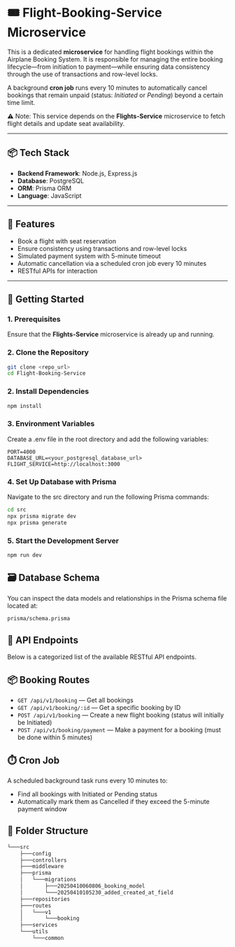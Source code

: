 # 🎟️ Flight-Booking-Service Microservice

This is a dedicated **microservice** for handling flight bookings within the Airplane Booking System. It is responsible for managing the entire booking lifecycle—from initiation to payment—while ensuring data consistency through the use of transactions and row-level locks.

A background **cron job** runs every 10 minutes to automatically cancel bookings that remain unpaid (status: *Initiated* or *Pending*) beyond a certain time limit.

⚠️ Note: This service depends on the **Flights-Service** microservice to fetch flight details and update seat availability.

---

## 📦 Tech Stack

- **Backend Framework**: Node.js, Express.js  
- **Database**: PostgreSQL  
- **ORM**: Prisma ORM  
- **Language**: JavaScript  

---

## 📖 Features

- Book a flight with seat reservation
- Ensure consistency using transactions and row-level locks
- Simulated payment system with 5-minute timeout
- Automatic cancellation via a scheduled cron job every 10 minutes
- RESTful APIs for interaction

---

## 🚀 Getting Started

### 1. Prerequisites

Ensure that the **Flights-Service** microservice is already up and running.

### 2. Clone the Repository

```bash
git clone <repo_url>
cd Flight-Booking-Service
```

### 2. Install Dependencies

```bash
npm install
```

### 3. Environment Variables
Create a .env file in the root directory and add the following variables:

```env
PORT=4000
DATABASE_URL=<your_postgresql_database_url>
FLIGHT_SERVICE=http://localhost:3000
```

### 4. Set Up Database with Prisma
Navigate to the src directory and run the following Prisma commands:

```bash
cd src
npx prisma migrate dev
npx prisma generate
```


### 5. Start the Development Server

```bash
npm run dev
```

## 🗃️ Database Schema
You can inspect the data models and relationships in the Prisma schema file located at:

```bash
prisma/schema.prisma
```

## 📡 API Endpoints

Below is a categorized list of the available RESTful API endpoints.
## 📦 Booking Routes
- `GET /api/v1/booking` — Get all bookings
- `GET /api/v1/booking/:id` — Get a specific booking by ID
- `POST /api/v1/booking` — Create a new flight booking (status will initially be Initiated)
- `POST /api/v1/booking/payment` — Make a payment for a booking (must be done within 5 minutes)

## ⏱️ Cron Job
A scheduled background task runs every 10 minutes to:
- Find all bookings with Initiated or Pending status
- Automatically mark them as Cancelled if they exceed the 5-minute payment window


## 📁 Folder Structure

```bash
└───src
    ├───config
    ├───controllers
    ├───middleware
    ├───prisma
    │   └───migrations
    │       ├───20250410060806_booking_model
    │       └───20250410105230_added_created_at_field
    ├───repositories
    ├───routes
    │   └───v1
    │       └───booking
    ├───services
    └───utils
        └───common
```
